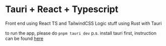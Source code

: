 # Tauri + React + Typescript

Front end using React TS and TailwindCSS
Logic stuff using Rust with Tauri

to run the app, please do `pnpm tauri dev`
p.s. install tauri first, instruction can be found [here](https://tauri.app/)
